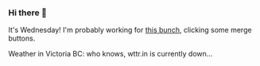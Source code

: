 ### Hi there :wave:

It's Wednesday! I'm probably working for [this bunch](https://github.com/kohofinancial), clicking some merge buttons.

Weather in Victoria BC: who knows, wttr.in is currently down...

